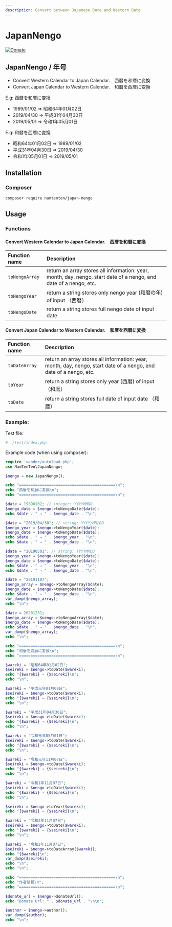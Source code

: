 ```yaml
---
description: Convert between Japanese Date and Western Date
---
```


# JapanNengo

[![Donate](https://camo.githubusercontent.com/2bfa6102e99ff9a137185897b0a566aa0977a4790348c462e6951829e787af8f/68747470733a2f2f696d672e736869656c64732e696f2f62616467652f446f6e6174652d50617950616c2d677265656e2e737667)](https://www.paypal.me/rakujin)

## JapanNengo / 年号

*  Convert Western Calendar to Japan Calendar.　西暦を和暦に変換
*  Convert Japan Calendar to Western Calendar.　和暦を西暦に変換

E.g: 西暦を和暦に変換

* 1989/01/02 ⇒ 昭和64年01月02日
* 2019/04/30 ⇒ 平成31年04月30日
* 2019/05/01 ⇒ 令和1年05月01日

E.g: 和暦を西暦に変換

* 昭和64年01月02日 ⇒ 1989/01/02
* 平成31年04月30日 ⇒ 2019/04/30
* 令和1年05月01日 ⇒ 2019/05/01

## Installation

### Composer

```bash
composer require namtenten/japan-nengo
```

## Usage

### Functions

#### Convert Western Calendar to Japan Calendar.　西暦を和暦に変換

| Function name | Description |
| :--- | :--- |
| `toNengoArray` | return an array stores all information: year, month, day, nengo, start date of a nengo, end date of a nengo, etc. |
| `toNengoYear` | return a string stores only nengo year \(和暦の年\) of input （西暦） |
| `toNengoDate` | return a string stores full nengo date of input date |

#### Convert Japan Calendar to Western Calendar.　和暦を西暦に変換

| Function name | Description |
| :--- | :--- |
| `toDateArray` | return an array stores all information: year, month, day, nengo, start date of a nengo, end date of a nengo, etc. |
| `toYear` | return a string stores only year \(西暦\) of input （和暦） |
| `toDate` | return a string stores full date of input date （和暦） |

### Example:

Test file:

```bash
# ./test/index.php
```

Example code \(when using composer\):

```php
require 'vendor/autoload.php';
use NamTenTen\JapanNengo;

$nengo = new JapanNengo();

echo "==========================================\n";
echo "西暦を和暦に変換\n";
echo "==========================================\n";

$date = 19890102; // integer: YYYYMMDD
$nengo_date = $nengo->toNengoDate($date);
echo $date . " ⇒ " . $nengo_date . "\n";

$date = "2019/04/30"; // string: YYYY/MM/DD
$nengo_year = $nengo->toNengoYear($date);
$nengo_date = $nengo->toNengoDate($date);
echo $date . " ⇒ " . $nengo_year . "\n";
echo $date . " ⇒ " . $nengo_date . "\n";

$date = "20190501"; // string: YYYYMMDD
$nengo_year = $nengo->toNengoYear($date);
$nengo_date = $nengo->toNengoDate($date);
echo $date . " ⇒ " . $nengo_year . "\n";
echo $date . " ⇒ " . $nengo_date . "\n";

$date = "20191107";
$nengo_array = $nengo->toNengoArray($date);
$nengo_date = $nengo->toNengoDate($date);
echo $date . " ⇒ " . $nengo_date . "\n";
var_dump($nengo_array);
echo "\n";

$date = 20201231;
$nengo_array = $nengo->toNengoArray($date);
$nengo_date = $nengo->toNengoDate($date);
echo $date . " ⇒ " . $nengo_date . "\n";
var_dump($nengo_array);
echo "\n";

echo "==========================================\n";
echo "和暦を西暦に変換\n";
echo "==========================================\n";

$wareki = "昭和64年01月02日";
$seireki = $nengo->toDate($wareki);
echo "{$wareki} ⇒ {$seireki}\n";
echo "\n";

$wareki = "平成元年01月08日";
$seireki = $nengo->toDate($wareki);
echo "{$wareki} ⇒ {$seireki}\n";
echo "\n";

$wareki = "平成31年04月30日";
$seireki = $nengo->toDate($wareki);
echo "{$wareki} ⇒ {$seireki}\n";
echo "\n";

$wareki = "令和元年05月01日";
$seireki = $nengo->toDate($wareki);
echo "{$wareki} ⇒ {$seireki}\n";
echo "\n";

$wareki = "令和元年11月07日";
$seireki = $nengo->toDate($wareki);
echo "{$wareki} ⇒ {$seireki}\n";
echo "\n";

$wareki = "令和1年11月07日";
$seireki = $nengo->toDate($wareki);
echo "{$wareki} ⇒ {$seireki}\n";
echo "\n";

$seireki = $nengo->toYear($wareki);
echo "{$wareki} ⇒ {$seireki}\n";

$wareki = "令和2年11月07日";
$seireki = $nengo->toDate($wareki);
echo "{$wareki} ⇒ {$seireki}\n";
echo "\n";

$wareki = "令和2年11月07日";
$seireki = $nengo->toDateArray($wareki);
echo "{$wareki}\n";
var_dump($seireki);
echo "\n";
echo "\n";

echo "==========================================\n";
echo "作者情報\n";
echo "==========================================\n";

$donate_url = $nengo->donateUrl();
echo "Donate Url: " . $donate_url . "\n\n";

$author = $nengo->author();
var_dump($author);
echo "\n";
```

